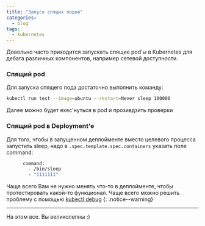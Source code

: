 ```yaml
---
title: "Запуск спящих подов"
categories:
  - blog
tags:
  - kubernetes
---
```


Довольно часто приходится запускать спящие pod'ы в Kubernetes для дебага различных компонентов, например сетевой доступности.

### Спящий pod

Для запуска спящего пода достаточно выполнить команду:
```bash
kubectl run test --image=ubuntu --restart=Never sleep 100000
```
Далее можно будет exec'нуться в pod и прозивдзить проверки

### Спящий pod в Deployment'e

Для того, чтобы в запущенном деплойменте вместо целевого процесса запустить sleep, надо в `.spec.template.spec.containers` указать поле command:
```bash
      command:
        - /bin/sleep
        - "1111111"
```

Чаще всего Вам не нужно менять что-то в деплойменте, чтобы протестировать какой-то функционал. Чаще всего можно решить проблему с помощью [kubectl debug](https://kubernetes.io/docs/tasks/debug/debug-application/debug-running-pod/)
{: .notice--warning}



---
На этом все. Вы великолепны ;)

